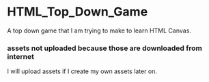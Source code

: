 # HTML_Top_Down_Game
A top down game that I am trying to make to learn HTML Canvas.

### assets not uploaded because those are downloaded from internet
I will upload assets if I create my own assets later on. 